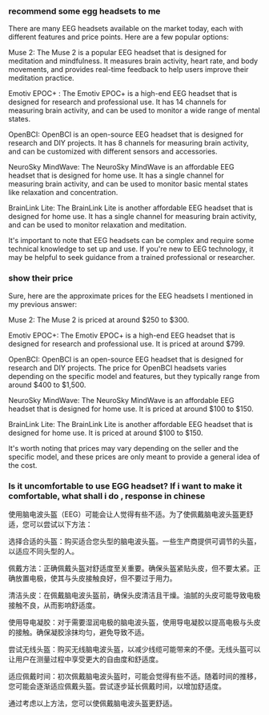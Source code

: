 ### recommend some egg headsets to me
There are many EEG headsets available on the market today, each with different features and price points. Here are a few popular options:

Muse 2: The Muse 2 is a popular EEG headset that is designed for meditation and mindfulness. It measures brain activity, heart rate, and body movements, and provides real-time feedback to help users improve their meditation practice.

Emotiv EPOC+ : The Emotiv EPOC+ is a high-end EEG headset that is designed for research and professional use. It has 14 channels for measuring brain activity, and can be used to monitor a wide range of mental states.

OpenBCI: OpenBCI is an open-source EEG headset that is designed for research and DIY projects. It has 8 channels for measuring brain activity, and can be customized with different sensors and accessories.

NeuroSky MindWave: The NeuroSky MindWave is an affordable EEG headset that is designed for home use. It has a single channel for measuring brain activity, and can be used to monitor basic mental states like relaxation and concentration.

BrainLink Lite: The BrainLink Lite is another affordable EEG headset that is designed for home use. It has a single channel for measuring brain activity, and can be used to monitor relaxation and meditation.

It's important to note that EEG headsets can be complex and require some technical knowledge to set up and use. If you're new to EEG technology, it may be helpful to seek guidance from a trained professional or researcher.

### show their price
Sure, here are the approximate prices for the EEG headsets I mentioned in my previous answer:

Muse 2: The Muse 2 is priced at around $250 to $300.

Emotiv EPOC+: The Emotiv EPOC+ is a high-end EEG headset that is designed for research and professional use. It is priced at around $799.

OpenBCI: OpenBCI is an open-source EEG headset that is designed for research and DIY projects. The price for OpenBCI headsets varies depending on the specific model and features, but they typically range from around $400 to $1,500.

NeuroSky MindWave: The NeuroSky MindWave is an affordable EEG headset that is designed for home use. It is priced at around $100 to $150.

BrainLink Lite: The BrainLink Lite is another affordable EEG headset that is designed for home use. It is priced at around $100 to $150.

It's worth noting that prices may vary depending on the seller and the specific model, and these prices are only meant to provide a general idea of the cost.

### Is it uncomfortable to use EGG headset? If i want to make it comfortable, what shall i do , response in chinese
使用脑电波头盔（EEG）可能会让人觉得有些不适。为了使佩戴脑电波头盔更舒适，您可以尝试以下方法：

选择合适的头盔：购买适合您头型的脑电波头盔。一些生产商提供可调节的头盔，以适应不同头型的人。

佩戴方法：正确佩戴头盔对舒适度至关重要。确保头盔紧贴头皮，但不要太紧。正确放置电极，使其与头皮接触良好，但不要过于用力。

清洁头皮：在佩戴脑电波头盔前，确保头皮清洁且干燥。油腻的头皮可能导致电极接触不良，从而影响舒适度。

使用导电凝胶：对于需要湿润电极的脑电波头盔，使用导电凝胶以提高电极与头皮的接触。确保凝胶涂抹均匀，避免导致不适。

尝试无线头盔：购买无线脑电波头盔，以减少线缆可能带来的不便。无线头盔可以让用户在测量过程中享受更大的自由度和舒适度。

适应佩戴时间：初次佩戴脑电波头盔时，可能会觉得有些不适。随着时间的推移，您可能会逐渐适应佩戴头盔。尝试逐步延长佩戴时间，以增加舒适度。

通过考虑以上方法，您可以使佩戴脑电波头盔更舒适。